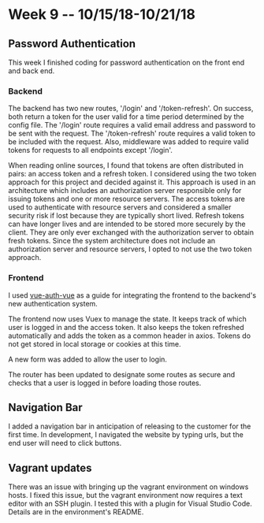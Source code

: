 # Week 9 -- 10/15/18-10/21/18

## Password Authentication
This week I finished coding for password authentication on the front end and back end.

### Backend
The backend has two new routes, '/login' and '/token-refresh'. On success, both return a token for the user valid for a time period determined by the config file. The '/login' route requires a valid email address and password to be sent with the request.  The '/token-refresh' route requires a valid token to be included with the request.  Also, middleware was added to require valid tokens for requests to all endpoints except '/login'.

When reading online sources, I found that tokens are often distributed in pairs: an access token and a refresh token. I considered using the two token approach for this project and decided against it. This approach is used in an architecture which includes an authorization server responsible only for issuing tokens and one or more resource servers. The access tokens are used to authenticate with resource servers and considered a smaller security risk if lost because they are typically short lived. Refresh tokens can have longer lives and are intended to be stored more securely by the client. They are only ever exchanged with the authorization server to obtain fresh tokens.  Since the system architecture does not include an authorization server and resource servers, I opted to not use the two token approach.

### Frontend
I used [vue-auth-vue](https://github.com/christiannwamba/vue-auth-vuex) as a guide for integrating the frontend to the backend's new authentication system.

The frontend now uses Vuex to manage the state.  It keeps track of which user is logged in and the access token.  It also keeps the token refreshed automatically and adds the token as a common header in axios. Tokens do not get stored in local storage or cookies at this time.

A new form was added to allow the user to login.

The router has been updated to designate some routes as secure and checks that a user is logged in before loading those routes.

## Navigation Bar
I added a navigation bar in anticipation of releasing to the customer for the first time. In development, I navigated the website by typing urls, but the end user will need to click buttons.

## Vagrant updates
There was an issue with bringing up the vagrant environment on windows hosts.  I fixed this issue, but the vagrant environment now requires a text editor with an SSH plugin. I tested this with a plugin for Visual Studio Code. Details are in the environment's README.
